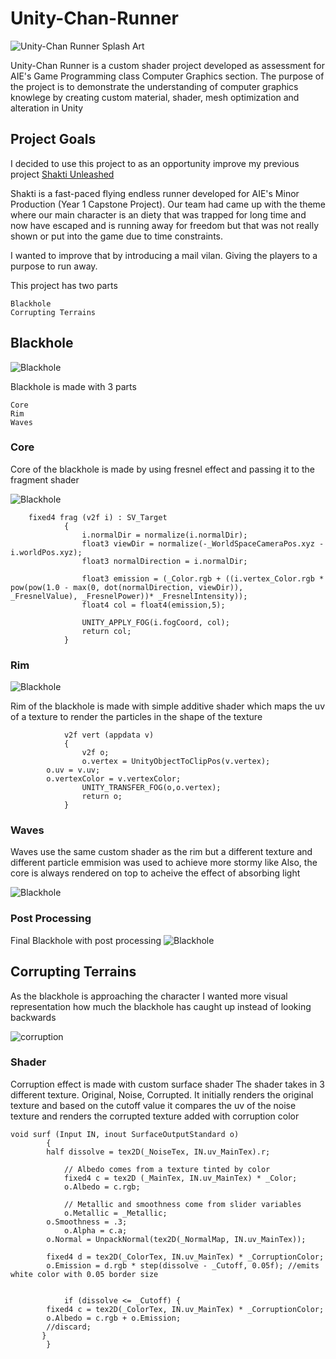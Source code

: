 # Unity-Chan-Runner

![Unity-Chan Runner Splash Art](Assets/Texture/splashart.png)

Unity-Chan Runner is a custom shader project developed as assessment for AIE's Game Programming class Computer Graphics section.
The purpose of the project is to demonstrate the understanding of computer graphics knowlege by creating custom material, shader, mesh optimization and alteration in Unity

## Project Goals

I decided to use this project to as an opportunity improve my previous project [Shakti Unleashed](https://aieseattle.itch.io/shakti-unleashed "Shakti Unleashed itch.io page")

Shakti is a fast-paced flying endless runner developed for AIE's Minor Production (Year 1 Capstone Project).
Our team had came up with the theme where our main character is an diety that was trapped for long time and now have escaped and is running away for freedom but that was not really shown or put into the game due to time constraints.

I wanted to improve that by introducing a mail vilan. Giving the players to a purpose to run away.

This project has two parts 
```
Blackhole
Corrupting Terrains
```

## Blackhole
![Blackhole](Assets/Texture/blackhole.png)

Blackhole is made with 3 parts
```
Core
Rim
Waves
```

### Core

Core of the blackhole is made by using fresnel effect and passing it to the fragment shader

![Blackhole](Assets/Texture/blackholecore.png)

```
	fixed4 frag (v2f i) : SV_Target
            {
                i.normalDir = normalize(i.normalDir);
                float3 viewDir = normalize(-_WorldSpaceCameraPos.xyz - i.worldPos.xyz);
                float3 normalDirection = i.normalDir;

                float3 emission = (_Color.rgb + ((i.vertex_Color.rgb * pow(pow(1.0 - max(0, dot(normalDirection, viewDir)),         _FresnelValue), _FresnelPower))* _FresnelIntensity));
                float4 col = float4(emission,5);

                UNITY_APPLY_FOG(i.fogCoord, col);
                return col;
            }
```

### Rim
![Blackhole](Assets/Texture/blackholerim.png)

Rim of the blackhole is made with simple additive shader which maps the uv of a texture to render the particles in the shape of the texture

```
            v2f vert (appdata v)
            {
                v2f o;
                o.vertex = UnityObjectToClipPos(v.vertex);
		o.uv = v.uv;
		o.vertexColor = v.vertexColor;
                UNITY_TRANSFER_FOG(o,o.vertex);
                return o;
            }
```

### Waves
Waves use the same custom shader as the rim but a different texture and different particle emmision was used to achieve more stormy like
Also, the core is always rendered on top to acheive the effect of absorbing light

![Blackhole](Assets/Texture/blackhole.png)

### Post Processing
Final Blackhole with post processing
![Blackhole](Assets/Texture/blackholepost.png)

## Corrupting Terrains

As the blackhole is approaching the character I wanted more visual representation how much the blackhole has caught up instead of looking backwards

![corruption](Assets/Texture/corruptiongif.gif)

### Shader

Corruption effect is made with custom surface shader
The shader takes in 3 different texture. Original, Noise, Corrupted.
It initially renders the original texture and based on the cutoff value it compares the uv of the noise texture and renders the corrupted texture added with corruption color

```
void surf (Input IN, inout SurfaceOutputStandard o)
        {
	    half dissolve = tex2D(_NoiseTex, IN.uv_MainTex).r;

            // Albedo comes from a texture tinted by color
            fixed4 c = tex2D (_MainTex, IN.uv_MainTex) * _Color;
            o.Albedo = c.rgb;

            // Metallic and smoothness come from slider variables
            o.Metallic = _Metallic;
	    o.Smoothness = .3;
            o.Alpha = c.a;
	    o.Normal = UnpackNormal(tex2D(_NormalMap, IN.uv_MainTex));

	    fixed4 d = tex2D(_ColorTex, IN.uv_MainTex) * _CorruptionColor;
	    o.Emission = d.rgb * step(dissolve - _Cutoff, 0.05f); //emits white color with 0.05 border size

			
            if (dissolve <= _Cutoff) {
		fixed4 c = tex2D(_ColorTex, IN.uv_MainTex) * _CorruptionColor;
		o.Albedo = c.rgb + o.Emission;
		//discard;
	   }
        }
```
